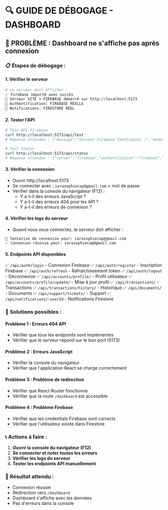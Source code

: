 # 🔍 GUIDE DE DÉBOGAGE - DASHBOARD

## 🎯 **PROBLÈME : Dashboard ne s'affiche pas après connexion**

### 📋 **Étapes de débogage :**

#### 1. **Vérifier le serveur**
```bash
# Le serveur doit afficher :
✅ Firebase importé avec succès
🚀 Serveur VITE + FIREBASE démarré sur http://localhost:5173
🔐 Authentification: FIREBASE RÉELLE
🔌 Notifications: FIRESTORE RÉEL
```

#### 2. **Tester l'API**
```bash
# Test API Firebase
curl http://localhost:5173/api/test
# Réponse attendue : {"message":"Serveur Firebase fonctionnel !","mode":"firebase","auth":"firebase","data":"firestore"}

# Test Status
curl http://localhost:5173/api/status
# Réponse attendue : {"server":"firebase","authentication":"firebase","notifications":"firestore","port":5173}
```

#### 3. **Vérifier la connexion**
- Ouvrir http://localhost:5173
- Se connecter avec : `iarasophiecap@gmail.com` + mot de passe
- Vérifier dans la console du navigateur (F12) :
  - Y a-t-il des erreurs JavaScript ?
  - Y a-t-il des erreurs 404 pour les API ?
  - Y a-t-il des erreurs de connexion ?

#### 4. **Vérifier les logs du serveur**
- Quand vous vous connectez, le serveur doit afficher :
```
🔐 Tentative de connexion pour: iarasophiecap@gmail.com
✅ Connexion réussie pour: iarasophiecap@gmail.com
```

#### 5. **Endpoints API disponibles**
✅ `/api/auth/login` - Connexion Firebase
✅ `/api/auth/register` - Inscription Firebase
✅ `/api/auth/refresh` - Rafraîchissement token
✅ `/api/auth/logout` - Déconnexion
✅ `/api/accounts/profile/` - Profil utilisateur
✅ `/api/accounts/profile/update/` - Mise à jour profil
✅ `/api/transactions/` - Transactions
✅ `/api/transactions/history/` - Historique
✅ `/api/documents/` - Documents
✅ `/api/support/tickets/` - Support
✅ `/api/notifications/:userId` - Notifications Firestore

### 🔧 **Solutions possibles :**

#### **Problème 1 : Erreurs 404 API**
- Vérifier que tous les endpoints sont implémentés
- Vérifier que le serveur répond sur le bon port (5173)

#### **Problème 2 : Erreurs JavaScript**
- Vérifier la console du navigateur
- Vérifier que l'application React se charge correctement

#### **Problème 3 : Problème de redirection**
- Vérifier que React Router fonctionne
- Vérifier que la route `/dashboard` est accessible

#### **Problème 4 : Problème Firebase**
- Vérifier que les credentials Firebase sont corrects
- Vérifier que l'utilisateur existe dans Firestore

### 📞 **Actions à faire :**

1. **Ouvrir la console du navigateur (F12)**
2. **Se connecter et noter toutes les erreurs**
3. **Vérifier les logs du serveur**
4. **Tester les endpoints API manuellement**

### 🎯 **Résultat attendu :**
- Connexion réussie
- Redirection vers `/dashboard`
- Dashboard s'affiche avec les données
- Pas d'erreurs dans la console 